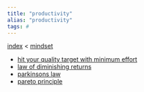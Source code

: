 ```yaml
---
title: "productivity"
alias: "productivity"
tags: #
---
```


[index](_index.md) < [mindset](001MOC_mindset.md)

- [hit your quality target with minimum effort](hit-your-quality-target-with-minimum-effort.md)
- [law of diminishing returns](diminishing-returns.md)
- [parkinsons law](parkinsons-law)
- [pareto principle](pareto-principle.md)